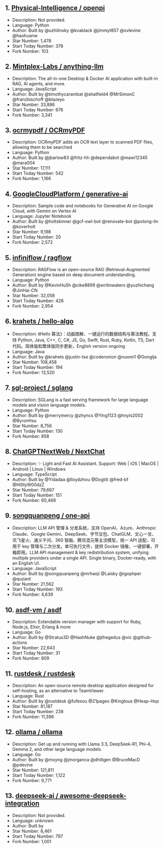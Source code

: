 ## 1. [Physical-Intelligence / openpi](https://github.com/Physical-Intelligence/openpi)
- Description: Not provided. 
- Language: Python
- Author: Built by @uzhilinsky @kvablack @jimmyt857 @svlevine @haohuanw
- Star Number: 1,478
- Start Today Number: 378
- Fork Number: 103

## 2. [Mintplex-Labs / anything-llm](https://github.com/Mintplex-Labs/anything-llm)
- Description: The all-in-one Desktop & Docker AI application with built-in RAG, AI agents, and more.
- Language: JavaScript
- Author: Built by @timothycarambat @shatfield4 @MrSimonC @franzbischoff @blazeyo
- Star Number: 33,886
- Start Today Number: 676
- Fork Number: 3,341

## 3. [ocrmypdf / OCRmyPDF](https://github.com/ocrmypdf/OCRmyPDF)
- Description: OCRmyPDF adds an OCR text layer to scanned PDF files, allowing them to be searched    
- Language: Python
- Author: Built by @jbarlow83 @fritz-hh @dependabot @mawi12345 @mara004
- Star Number: 17,111
- Start Today Number: 542
- Fork Number: 1,166

## 4. [GoogleCloudPlatform / generative-ai](https://github.com/GoogleCloudPlatform/generative-ai)    
- Description: Sample code and notebooks for Generative AI on Google Cloud, with Gemini on Vertex AI
- Language: Jupyter Notebook
- Author: Built by @holtskinner @gcf-owl-bot @renovate-bot @polong-lin @koverholt
- Star Number: 9,198
- Start Today Number: 20
- Fork Number: 2,572

## 5. [infiniflow / ragflow](https://github.com/infiniflow/ragflow)
- Description: RAGFlow is an open-source RAG (Retrieval-Augmented Generation) engine based on deep document understanding.
- Language: Python
- Author: Built by @KevinHuSh @cike8899 @writinwaters @yuzhichang @JinHai-CN
- Star Number: 32,058
- Start Today Number: 428
- Fork Number: 2,954

## 6. [krahets / hello-algo](https://github.com/krahets/hello-algo)
- Description: 《Hello 算法》：动画图解、一键运行的数据结构与算法教程。支持 Python, Java, C++, C, C#, JS, Go, Swift, Rust, Ruby, Kotlin, TS, Dart 代码。简体版和繁体版同步更新，English version ongoing
- Language: Java
- Author: Built by @krahets @justin-tse @coderonion @nuomi1 @Gonglja
- Star Number: 108,458
- Start Today Number: 194
- Fork Number: 13,520

## 7. [sgl-project / sglang](https://github.com/sgl-project/sglang)
- Description: SGLang is a fast serving framework for large language models and vision language models.
- Language: Python
- Author: Built by @merrymercy @zhyncs @Ying1123 @hnyls2002 @ByronHsu
- Star Number: 8,756
- Start Today Number: 130
- Fork Number: 858

## 8. [ChatGPTNextWeb / NextChat](https://github.com/ChatGPTNextWeb/NextChat)
- Description: ✨ Light and Fast AI Assistant. Support: Web | iOS | MacOS | Android | Linux | Windows
- Language: TypeScript
- Author: Built by @Yidadaa @lloydzhou @Dogtiti @fred-bf @H0llyW00dzZ
- Star Number: 79,667
- Start Today Number: 151
- Fork Number: 60,468

## 9. [songquanpeng / one-api](https://github.com/songquanpeng/one-api)
- Description: LLM API 管理 & 分发系统，支持 OpenAI、Azure、Anthropic Claude、Google Gemini、DeepSeek、字节豆包、ChatGLM、文心一言、讯飞星火、通义千问、360 智脑、腾讯混元等主流模型，统一 API 适配，可用于 key 管理与二次分发。单可执行文件，提供 Docker 镜像，一键部署，开箱即用。LLM API management & key redistribution system, unifying multiple providers under a single API. Single binary, Docker-ready, with an English UI.
- Language: JavaScript
- Author: Built by @songquanpeng @mrhaoji @Laisky @igophper @quzard
- Star Number: 21,562
- Start Today Number: 193
- Fork Number: 4,639

## 10. [asdf-vm / asdf](https://github.com/asdf-vm/asdf)
- Description: Extendable version manager with support for Ruby, Node.js, Elixir, Erlang & more
- Language: Go
- Author: Built by @Stratus3D @HashNuke @jthegedus @vic @github-actions
- Star Number: 22,643
- Start Today Number: 31
- Fork Number: 809

## 11. [rustdesk / rustdesk](https://github.com/rustdesk/rustdesk)
- Description: An open-source remote desktop application designed for self-hosting, as an alternative to TeamViewer.
- Language: Rust
- Author: Built by @rustdesk @fufesou @21pages @Kingtous @Heap-Hop
- Star Number: 81,187
- Start Today Number: 238
- Fork Number: 11,396

## 12. [ollama / ollama](https://github.com/ollama/ollama)
- Description: Get up and running with Llama 3.3, DeepSeek-R1, Phi-4, Gemma 2, and other large language models.
- Language: Go
- Author: Built by @mxyng @jmorganca @dhiltgen @BruceMacD @pdevine
- Star Number: 121,811
- Start Today Number: 1,122
- Fork Number: 9,771

## 13. [deepseek-ai / awesome-deepseek-integration](https://github.com/deepseek-ai/awesome-deepseek-integration)
- Description: Not provided.
- Language: unknown
- Author: Built by
- Star Number: 8,461
- Start Today Number: 797
- Fork Number: 1,001